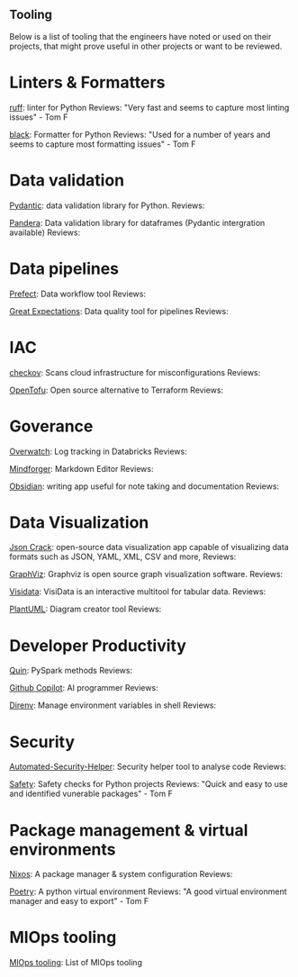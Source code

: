 ## Tooling 

Below is a list of tooling that the engineers have noted or used on their projects, that might prove useful in other projects or want to be reviewed.

# Linters & Formatters 

[ruff](https://github.com/astral-sh/ruff): linter for Python 
Reviews: 
"Very fast and seems to capture most linting issues" - Tom F

[black](https://github.com/psf/black): Formatter for Python 
Reviews: 
"Used for a number of years and seems to capture most formatting issues" - Tom F

# Data validation 

[Pydantic](https://docs.pydantic.dev/latest/): data validation library for Python.
Reviews: 

[Pandera](https://pandera.readthedocs.io/en/stable/): Data validation library for dataframes (Pydantic intergration available)
Reviews:

# Data pipelines 

[Prefect](https://www.prefect.io): Data workflow tool 
Reviews:

[Great Expectations](https://greatexpectations.io/): Data quality tool for pipelines
Reviews:

# IAC 

[checkov](https://www.checkov.io/): Scans cloud infrastructure for misconfigurations
Reviews:

[OpenTofu](https://opentofu.org/): Open source alternative to Terraform 
Reviews:

# Goverance 

[Overwatch](https://databrickslabs.github.io/overwatch/): Log tracking in Databricks 
Reviews:

[Mindforger](https://www.mindforger.com/): Markdown Editor
Reviews:

[Obsidian](https://obsidian.md/): writing app useful for note taking and documentation 
Reviews: 

# Data Visualization 

[Json Crack](https://github.com/AykutSarac/jsoncrack.com): open-source data visualization app capable of visualizing data formats such as JSON, YAML, XML, CSV and more,
Reviews: 

[GraphViz](https://graphviz.org/): Graphviz is open source graph visualization software.
Reviews:

[Visidata](https://www.visidata.org/docs/): VisiData is an interactive multitool for tabular data.
Reviews:

[PlantUML](https://plantuml.com/): Diagram creator tool
Reviews:


# Developer Productivity 

[Quin](https://obsidian.md/): PySpark methods
Reviews: 

[Github Copilot](https://github.com/features/copilot): AI programmer
Reviews:

[Direnv](https://direnv.net/): Manage environment variables in shell 
Reviews: 


# Security 

[Automated-Security-Helper](https://github.com/aws-samples/automated-security-helper): Security helper tool to analyse code
Reviews: 


[Safety](https://pypi.org/project/safety/): Safety checks for Python projects
Reviews:
"Quick and easy to use and identified vunerable packages" - Tom F

# Package management & virtual environments

[Nixos](https://nixos.org/): A package manager & system configuration 
Reviews:

[Poetry](https://python-poetry.org/): A python virtual environment 
Reviews: 
"A good virtual environment manager and easy to export" - Tom F

# MlOps tooling 

[MlOps tooling](https://mymlops.com/tools): List of MlOps tooling

